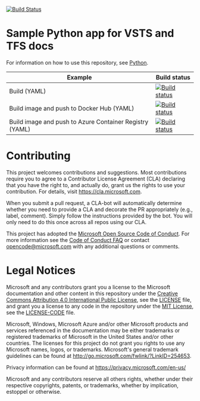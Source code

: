 
[![Build Status](https://dev.azure.com/chandrur/SanjayAnTrial/_apis/build/status/sanjayan.Trial)](https://dev.azure.com/chandrur/SanjayAnTrial/_build/latest?definitionId=126)

# Sample Python app for VSTS and TFS docs

For information on how to use this repository, see [Python](https://docs.microsoft.com/vsts/pipelines/languages/python).

| Example | Build status |
|---------|--------------|
| Build (YAML) | [![Build status](https://pipelines-docs.visualstudio.com/docs/_apis/build/status/python-django/python)](https://pipelines-docs.visualstudio.com/docs/_build/latest?definitionId=13) |
| Build image and push to Docker Hub (YAML) | [![Build status](https://pipelines-docs.visualstudio.com/docs/_apis/build/status/python-django/python-dockerhub)](https://pipelines-docs.visualstudio.com/docs/_build/latest?definitionId=14) |
| Build image and push to Azure Container Registry (YAML) | [![Build status](https://pipelines-docs.visualstudio.com/docs/_apis/build/status/python-django/python-acr)](https://pipelines-docs.visualstudio.com/docs/_build/latest?definitionId=15) |

# Contributing

This project welcomes contributions and suggestions.  Most contributions require you to agree to a
Contributor License Agreement (CLA) declaring that you have the right to, and actually do, grant us
the rights to use your contribution. For details, visit https://cla.microsoft.com.

When you submit a pull request, a CLA-bot will automatically determine whether you need to provide
a CLA and decorate the PR appropriately (e.g., label, comment). Simply follow the instructions
provided by the bot. You will only need to do this once across all repos using our CLA.

This project has adopted the [Microsoft Open Source Code of Conduct](https://opensource.microsoft.com/codeofconduct/).
For more information see the [Code of Conduct FAQ](https://opensource.microsoft.com/codeofconduct/faq/) or
contact [opencode@microsoft.com](mailto:opencode@microsoft.com) with any additional questions or comments.

# Legal Notices

Microsoft and any contributors grant you a license to the Microsoft documentation and other content
in this repository under the [Creative Commons Attribution 4.0 International Public License](https://creativecommons.org/licenses/by/4.0/legalcode),
see the [LICENSE](LICENSE) file, and grant you a license to any code in the repository under the [MIT License](https://opensource.org/licenses/MIT), see the
[LICENSE-CODE](LICENSE-CODE) file.

Microsoft, Windows, Microsoft Azure and/or other Microsoft products and services referenced in the documentation
may be either trademarks or registered trademarks of Microsoft in the United States and/or other countries.
The licenses for this project do not grant you rights to use any Microsoft names, logos, or trademarks.
Microsoft's general trademark guidelines can be found at http://go.microsoft.com/fwlink/?LinkID=254653.

Privacy information can be found at https://privacy.microsoft.com/en-us/

Microsoft and any contributors reserve all others rights, whether under their respective copyrights, patents,
or trademarks, whether by implication, estoppel or otherwise.
